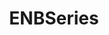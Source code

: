 ---
title: "ENBSeries"
weight: 10
type: docs
description: >
  Additional tweaks and mods for the main setup.
---